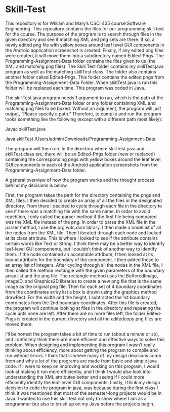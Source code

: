 # Skill-Test

This repository is for William and Mary’s CSCI 435 course Software Engineering. This repository contains the files for our programming skill test for the course. The purpose of the program is to search through files in the given directory and see if matching XML and png sets are there. If so, a newly edited png file with yellow boxes around leaf level GUI components in the Android application screenshot is created. Finally, if any edited png files were created, it will move them into a subdirectory named Edited-Pngs. The Programming-Assignment-Data folder contains the files given to us (the XML and matching png files). The Skill Test folder contains my skillTest.java program as well as the matching skillTest.class. The folder also contains another folder called Edited-Pngs. This folder contains the edited pngs from the Programming-Assignment-Data Folder. When skillTest.java is run this folder will be replaced each time. This program was coded in Java.  

  

The skillTest.java program needs 1 argument to run, which is the path of the Programming-Assignment-Data folder or any folder containing XML and matching png files to be boxed. Without an argument, the program will just output, “Please specify a path.” Therefore, to compile and run the program looks something like the following (except with a different path most likely):  

  

Javac skillTest.java  

Java skillTest /Users/admin/Downloads/Programming-Assignment-Data  

  

The program will then run. In the directory where skillTest.java and skillTest.class are, there will be an Edited-Pngs folder (new or replaced) containing the corresponding pngs with yellow boxes around the leaf level GUI components in each of the Android application screenshots from the Programming-Assignment-Data folder.  

  

A general overview of how the program works and the thought process behind my decisions is below.  

  

First, the program takes the path for the directory containing the pngs and XML files. I then decided to create an array of all the files in the designated directory. From there I decided to cycle through each file in the directory to see if there was a matching file with the same name. In order to avoid repetition, I only called the parser method if the first file being compared was the XML file instead of the png. In order to parse the XML file in the parser method, I use the org.w3c.dom library. I then made a nodeList of all the nodes from the XML file. Then I iterated through each node and looked at its class attribute. This is where I looked to see if the attribute contains certain words like Text or String. I think there may be a better way to identify leaf-level GUI components, but I couldn’t think of another way to identify them. If the node contained an acceptable attribute, I then looked at its bound attribute for the boundary of the component. I then added these to an array list of integers. After cycling through all the nodes in the XML file, I then called the method rectangle with the given parameters of the boundary array list and the png file. The rectangle method uses the BufferedImage, ImageIO, and Graphics2D libraries to create a new png file that is the same image as the original png file. Then for each set of 4 boundary coordinates from the coordinates array list a box is drawn using the graphics method drawRect. For the width and the height, I subtracted the 1st boundary coordinates from the 2nd boundary coordinates. After this file is created, the program will continue looking at files in the directory and repeating the cycle until none are left. After there are no more files left, the folder Edited-Pngs is created in the current directory and all the editedcopy png files are moved there.  

  

I’ll be honest the program takes a bit of time to run (about a minute or so), and I definitely think there are more efficient and effective ways to solve this problem. When designing and implementing this program I wasn’t really thinking about efficiency, more about getting the program to compile and run without errors. I think that is where many of my design decisions come from and why a lot of the programs are made from basic and simple java code. If I were to keep on improving and working on this program, I would look at making it run more efficiently, and I think I would also look into understanding the XML attributes better and seeing if I could more efficiently identify the leaf-level GUI components. Lastly, I think my design decision to code the program in java, was because during the first class I think it was mentioned that most of the semester-long projects would be in Java. I wanted to use this skill test not only to show where I am as a programmer but also to brush up on my Java before the projects begin.  
